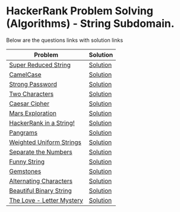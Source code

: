 # HackerRank Problem Solving (Algorithms) - String Subdomain.

Below are the questions links with solution links


|Problem |Solution|
|--------------|--------|
|[Super Reduced String](https://www.hackerrank.com/challenges/reduced-string)|[Solution](https://github.com/HarshOza36/Algorithms_HackerRank/blob/main/Strings/superReducedString.py)|
|[CamelCase](https://www.hackerrank.com/challenges/camelcase)|[Solution](https://github.com/HarshOza36/Algorithms_HackerRank/blob/main/Strings/camelCase.py)|
|[Strong Password](https://www.hackerrank.com/challenges/strong-password)|[Solution](https://github.com/HarshOza36/Algorithms_HackerRank/blob/main/Strings/strongPassword.py)|
|[Two Characters](https://www.hackerrank.com/challenges/two-characters)|[Solution](https://github.com/HarshOza36/Algorithms_HackerRank/blob/main/Strings/twoCharacters.py)|
|[Caesar Cipher](https://www.hackerrank.com/challenges/caesar-cipher-1)|[Solution](https://github.com/HarshOza36/Algorithms_HackerRank/blob/main/Strings/caesarCipher.py)|
|[Mars Exploration](https://www.hackerrank.com/challenges/mars-exploration)|[Solution](https://github.com/HarshOza36/Algorithms_HackerRank/blob/main/Strings/marsExploration.py)|
|[HackerRank in a String!](https://www.hackerrank.com/challenges/hackerrank-in-a-string)|[Solution](https://github.com/HarshOza36/Algorithms_HackerRank/blob/main/Strings/hackerrankInAString.py)|
|[Pangrams](https://www.hackerrank.com/challenges/pangrams)|[Solution](https://github.com/HarshOza36/Algorithms_HackerRank/blob/main/Strings/pangrams.py)|
|[Weighted Uniform Strings](https://www.hackerrank.com/challenges/weighted-uniform-string)|[Solution](https://github.com/HarshOza36/Algorithms_HackerRank/blob/main/Strings/weightedUniformStrings.py)|
|[Separate the Numbers](https://www.hackerrank.com/challenges/separate-the-numbers)|[Solution](https://github.com/HarshOza36/Algorithms_HackerRank/blob/main/Strings/separateTheNumbers.py)|
|[Funny String](https://www.hackerrank.com/challenges/funny-string)|[Solution](https://github.com/HarshOza36/Algorithms_HackerRank/blob/main/Strings/funnyStrings.py)|
|[Gemstones](https://www.hackerrank.com/challenges/gem-stones)|[Solution](https://github.com/HarshOza36/Algorithms_HackerRank/blob/main/Strings/gemstones.py)|
|[Alternating Characters](https://www.hackerrank.com/challenges/alternating-characters)|[Solution](https://github.com/HarshOza36/Algorithms_HackerRank/blob/main/Strings/alternatingCharacters.py)|
|[Beautiful Binary String](https://www.hackerrank.com/challenges/beautiful-binary-string)|[Solution](https://github.com/HarshOza36/Algorithms_HackerRank/blob/main/Strings/beautifulBinaryString.py)|
|[The Love - Letter Mystery](https://www.hackerrank.com/challenges/the-love-letter-mystery)|[Solution](https://github.com/HarshOza36/Algorithms_HackerRank/blob/main/Strings/theLove-letterMystery.py)|

